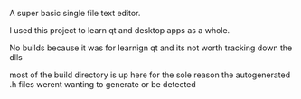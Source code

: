 A super basic single file text editor. 

I used this project to learn qt and desktop apps as a whole. 

No builds because it was for learnign qt and its not worth tracking down the dlls

most of the build directory is up here for the sole reason the autogenerated .h files werent wanting to generate or be detected
